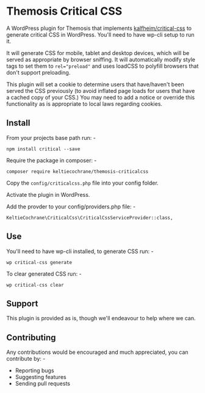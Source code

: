 Themosis Critical CSS
=====================

A WordPress plugin for Themosis that implements
[kalfheim/critical-css](https://github.com/kalfheim/critical-css) to generate
critical CSS in WordPress. You'll need to have wp-cli setup to run it.

It will generate CSS for mobile, tablet and desktop devices, which will be served
as appropriate by browser sniffing. It will automatically modify style tags to
set them to `rel="preload"` and uses loadCSS to polyfill browsers that don't
support preloading.

This plugin will set a cookie to determine users that have/haven't been served
the CSS previously (to avoid inflated page loads for users that have a cached
copy of your CSS.) You may need to add a notice or override this functionality as
is appropriate to local laws regarding cookies.

Install
-------

From your projects base path run: -

`npm install critical --save`

Require the package in composer: -

`composer require keltiecochrane/themosis-criticalcss`

Copy the `config/criticalcss.php` file into your config folder.

Activate the plugin in WordPress.

Add the provder to your config/providers.php file: -

`KeltieCochrane\CriticalCss\CriticalCssServiceProvider::class,`

Use
---

You'll need to have wp-cli installed, to generate CSS run: -

`wp critical-css generate`

To clear generated CSS run: -

`wp critical-css clear`

Support
-------
This plugin is provided as is, though we'll endeavour to help where we can.

Contributing
------------
Any contributions would be encouraged and much appreciated, you can contribute by: -

* Reporting bugs
* Suggesting features
* Sending pull requests
